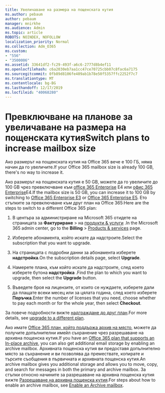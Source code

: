 ```yaml
---
title: Увеличаване на размера на пощенската кутия
ms.author: pebaum
author: pebaum
manager: mnirkhe
ms.audience: Admin
ms.topic: article
ROBOTS: NOINDEX, NOFOLLOW
localization_priority: Normal
ms.collection: Adm_O365
ms.custom:
- "556"
- "3500006"
ms.assetid: 33641df2-fc29-493f-a6c6-2777d8b4ef11
ms.openlocfilehash: c6a2030eb7aa1cc47ce70725cbb07c8fac6a7175
ms.sourcegitcommit: 0fb89d8106fe409ab1b78e50f5357ffc2252f7c7
ms.translationtype: MT
ms.contentlocale: bg-BG
ms.lasthandoff: 12/17/2019
ms.locfileid: "40068280"
---
```

# <a name="switch-plans-to-increase-mailbox-size"></a><span data-ttu-id="4fc5b-102">Превключване на планове за увеличаване на размера на пощенската кутия</span><span class="sxs-lookup"><span data-stu-id="4fc5b-102">Switch plans to increase mailbox size</span></span>

<span data-ttu-id="4fc5b-103">Ако размерът на пощенската кутия на Office 365 вече е 100 ГБ, няма начин да го увеличите.</span><span class="sxs-lookup"><span data-stu-id="4fc5b-103">If your Office 365 mailbox size is already 100 GB, there's no way to increase it.</span></span>
  
<span data-ttu-id="4fc5b-104">Ако размерът на пощенската кутия е 50 GB, можете да го увеличите до 100 GB чрез превключване към [office 365 Enterprise](https://products.office.com/business/office-365-enterprise-e3-business-software) Е4 или [офис 365 Enterprise](https://products.office.com/business/office-365-enterprise-e5-business-software)Е4.</span><span class="sxs-lookup"><span data-stu-id="4fc5b-104">If the mailbox size is 50 GB, you can increase it to 100 GB by switching to [Office 365 Enterprise E3](https://products.office.com/business/office-365-enterprise-e3-business-software) or [Office 365 Enterprise E5](https://products.office.com/business/office-365-enterprise-e5-business-software).</span></span> <span data-ttu-id="4fc5b-105">Ето стъпките за превключване към друг план на Office 365:</span><span class="sxs-lookup"><span data-stu-id="4fc5b-105">Here are the steps to switch to a different Office 365 plan:</span></span>
  
1. <span data-ttu-id="4fc5b-106">В центъра за администриране на Microsoft 365 отидете на страницата за **Фактуриране** \> на [продукти & услуги](https://go.microsoft.com/fwlink/p/?linkid=842054) .</span><span class="sxs-lookup"><span data-stu-id="4fc5b-106">In the Microsoft 365 admin center, go to the **Billing** \> [Products & services](https://go.microsoft.com/fwlink/p/?linkid=842054) page.</span></span>

2. <span data-ttu-id="4fc5b-107">Изберете абонамента, който искате да надстроите.</span><span class="sxs-lookup"><span data-stu-id="4fc5b-107">Select the subscription that you want to upgrade.</span></span>

3. <span data-ttu-id="4fc5b-108">На страницата с подробни данни за абонамента изберете **надстройка**.</span><span class="sxs-lookup"><span data-stu-id="4fc5b-108">On the subscription details page, select **Upgrade**.</span></span>

4. <span data-ttu-id="4fc5b-109">Намерете плана, към който искате да надстроите, след което изберете бутона **надстройка** .</span><span class="sxs-lookup"><span data-stu-id="4fc5b-109">Find the plan to which you want to upgrade, then select the **Upgrade** button.</span></span>

5. <span data-ttu-id="4fc5b-110">Въведете броя на лицензите, от които се нуждаете, изберете дали да плащате всеки месец или за цялата година, след което изберете **Поръчка**.</span><span class="sxs-lookup"><span data-stu-id="4fc5b-110">Enter the number of licenses that you need, choose whether to pay each month or for the whole year, then select **Checkout**.</span></span>

<span data-ttu-id="4fc5b-111">За повече подробности вижте [надграждане до друг план](https://docs.microsoft.com/office365/admin/subscriptions-and-billing/upgrade-to-different-plan).</span><span class="sxs-lookup"><span data-stu-id="4fc5b-111">For more details, see [upgrade to a different plan](https://docs.microsoft.com/office365/admin/subscriptions-and-billing/upgrade-to-different-plan).</span></span>

<span data-ttu-id="4fc5b-112">Ако имате [Office 365 план, който поддържа архив на място](https://docs.microsoft.com/office365/servicedescriptions/exchange-online-archiving-service-description/exchange-online-archiving-service-description), можете да получите допълнителни имейл съхранение чрез разрешаване на архивна пощенска кутия.</span><span class="sxs-lookup"><span data-stu-id="4fc5b-112">If you have an [Office 365 plan that supports an In-place archive](https://docs.microsoft.com/office365/servicedescriptions/exchange-online-archiving-service-description/exchange-online-archiving-service-description), you can also get additional email storage by enabling an archive mailbox.</span></span> <span data-ttu-id="4fc5b-113">Архивната пощенска кутия ви предоставя допълнително място за съхранение и ви позволява да премествате, копирате и търсите съобщения в първичната и архивната пощенска кутия.</span><span class="sxs-lookup"><span data-stu-id="4fc5b-113">An archive mailbox gives you additional storage and allows you to move, copy, and search for messages in both the primary and archive mailbox.</span></span> <span data-ttu-id="4fc5b-114">За стъпки относно начините за разрешаване на архивна пощенска кутия вижте [Разрешаване на архивна пощенска кутия](https://docs.microsoft.com/office365/securitycompliance/enable-archive-mailboxes).</span><span class="sxs-lookup"><span data-stu-id="4fc5b-114">For steps about how to enable an archive mailbox, see [Enable an Archive mailbox](https://docs.microsoft.com/office365/securitycompliance/enable-archive-mailboxes).</span></span>